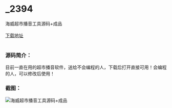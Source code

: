 # _2394
海威超市播音工具源码+成品
<br/></br>
[下载地址](https://www.uuid2.com/2394.html "下载地址")
<br/></br>
<h3>源码简介：</h3>
<p>目前一直在用的超市播音软件，送给不会编程的人，下载后打开直接可用！会编程的人，可以修改后使用！<p>
<h3>截图：</h3>
<img src="https://www.uuid2.com/wp-content/uploads/img/202105/c41be19107.jpg" alt="海威超市播音工具源码+成品">
